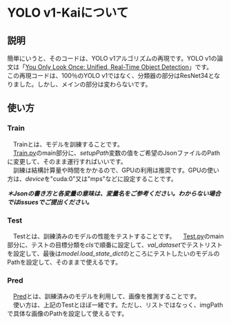 # YOLO v1-Kaiについて
## 説明
簡単にいうと、そのコードは、YOLO v1アルゴリズムの再現です。YOLO v1の論文は「[You Only Look Once: Unified, Real-Time Object Detection](https://arxiv.org/abs/1506.02640)」です。  
この再現コードは、100％のYOLO v1ではなく、分類器の部分はResNet34となりました。しかし、メインの部分は変わらないです。
## 使い方
### Train
　Trainとは、モデルを訓練することです。  
　[Train.py](Train.py)のmain部分に、*setupPath*変数の值をご希望のJsonファイルのPathに変更して、そのまま運行すればいいです。  
　訓練は結構計算量や時間をかかるので、GPUの利用は推奨です。GPUの使い方は、*device*を"cuda:0"又は"mps"などに設定することです。

**_＊Jsonの書き方と各変量の意味は、変量名をご参考ください。わからない場合ではissuesでご提出ください。_**
### Test
　Testとは、訓練済みのモデルの性能をテストすることです。
　[Test.py](Test.py)のmain部分に、テストの目標分類を*cls*で順番に設定して、*val_dataset*でテストリストを設定して、最後は*model.load_state_dict*のところにテストしたいのモデルのPathを設定して、そのままで使えるです。
### Pred
　[Pred](Pred.py)とは、訓練済みのモデルを利用して、画像を推測することです。  
　使い方は、上記のTestとほぼ一緒です。ただし、リストではなっく、imgPathで具体な画像のPathを設定して使えるです。